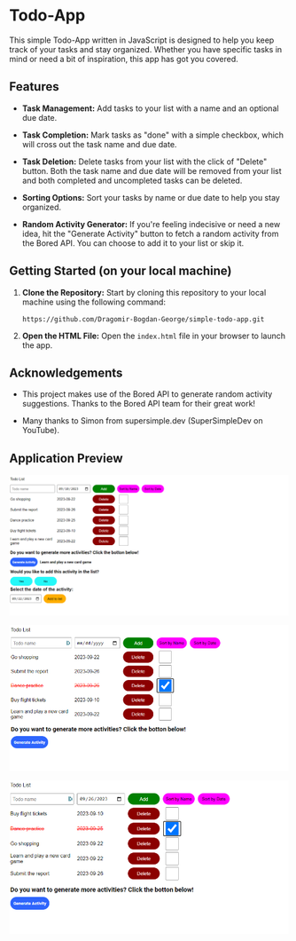 # Todo-App

This simple Todo-App written in JavaScript is designed to help you keep track of your tasks and stay organized. Whether you have specific tasks in mind or need a bit of inspiration, this app has got you covered.

## Features

- **Task Management:** Add tasks to your list with a name and an optional due date.

- **Task Completion:** Mark tasks as "done" with a simple checkbox, which will cross out the task name and due date.

- **Task Deletion:** Delete tasks from your list with the click of "Delete" button. Both the task name and due date will be removed from your list and both completed and uncompleted tasks can be deleted.

- **Sorting Options:** Sort your tasks by name or due date to help you stay organized.

- **Random Activity Generator:** If you're feeling indecisive or need a new idea, hit the "Generate Activity" button to fetch a random activity from the Bored API. You can choose to add it to your list or skip it.

## Getting Started (on your local machine)

1. **Clone the Repository:** Start by cloning this repository to your local machine using the following command:

   ```shell
   https://github.com/Dragomir-Bogdan-George/simple-todo-app.git
   ```

2. **Open the HTML File:** Open the `index.html` file in your browser to launch the app.

## Acknowledgements

- This project makes use of the Bored API to generate random activity suggestions. Thanks to the Bored API team for their great work!

- Many thanks to Simon from supersimple.dev (SuperSimpleDev on YouTube).

## Application Preview

![](screenshots/application-interface.png)

![](screenshots/checked-item.png)

![](screenshots/sorted-interface.png)
